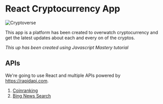 # React Cryptocurrency App

![Cryptoverse](https://i.ibb.co/8gh5Jc8/image.png)

This app is a platform has been created to overwatch cryptocurrency and get the latest updates about each and every on of the cryptos.

_This up has been created using Javascript Mastery tutorial_

## APIs

We're going to use React and multiple APIs powered by https://rapidapi.com.

1. [Coinranking](https://rapidapi.com/Coinranking/api/coinranking1/)
2. [Bing News Search](https://rapidapi.com/microsoft-azure-org-microsoft-cognitive-services/api/bing-news-search1/)

